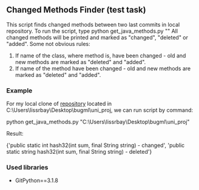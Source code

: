 ## Changed Methods Finder (test task)

This script finds changed methods between two last commits in local repository.
To run the script, type python get_java_methods.py "<path or nothing>"
All changed methods will be printed and marked as "changed", "deleted" or "added".
Some not obvious rules:
1. If name of the class, where method is, have been changed - old and new methods are marked as "deleted" and "added".
2. If name of the method have been changed -  old and new methods are marked as "deleted" and "added".

### Example
For my local clone of [repository](https://github.com/lissrbay/uni_proj) located in C:\Users\lissrbay\Desktop\bugml\uni_proj, we can run script by command:

python get_java_methods.py "C:\Users\lissrbay\Desktop\bugml\uni_proj"

Result:

{'public static int hash32(int sum, final String string) - changed', 'public static string hash32(int sum, final String string) - deleted'}

### Used libraries

* GitPython==3.1.8
